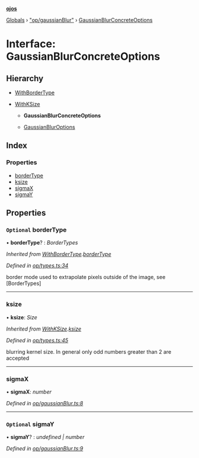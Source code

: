 **[ojos](../README.md)**

[Globals](../README.md) › ["op/gaussianBlur"](../modules/_op_gaussianblur_.md) › [GaussianBlurConcreteOptions](_op_gaussianblur_.gaussianblurconcreteoptions.md)

# Interface: GaussianBlurConcreteOptions

## Hierarchy

* [WithBorderType](_op_types_.withbordertype.md)

* [WithKSize](_op_types_.withksize.md)

  * **GaussianBlurConcreteOptions**

  * [GaussianBlurOptions](_op_gaussianblur_.gaussianbluroptions.md)

## Index

### Properties

* [borderType](_op_gaussianblur_.gaussianblurconcreteoptions.md#optional-bordertype)
* [ksize](_op_gaussianblur_.gaussianblurconcreteoptions.md#ksize)
* [sigmaX](_op_gaussianblur_.gaussianblurconcreteoptions.md#sigmax)
* [sigmaY](_op_gaussianblur_.gaussianblurconcreteoptions.md#optional-sigmay)

## Properties

### `Optional` borderType

• **borderType**? : *BorderTypes*

*Inherited from [WithBorderType](_op_types_.withbordertype.md).[borderType](_op_types_.withbordertype.md#optional-bordertype)*

*Defined in [op/types.ts:34](https://github.com/cancerberoSgx/mirada/blob/f2ba50d/ojos/src/op/types.ts#L34)*

border mode used to extrapolate pixels outside of the image, see [BorderTypes]

___

###  ksize

• **ksize**: *Size*

*Inherited from [WithKSize](_op_types_.withksize.md).[ksize](_op_types_.withksize.md#ksize)*

*Defined in [op/types.ts:45](https://github.com/cancerberoSgx/mirada/blob/f2ba50d/ojos/src/op/types.ts#L45)*

blurring kernel size. In general only odd numbers greater than 2 are accepted

___

###  sigmaX

• **sigmaX**: *number*

*Defined in [op/gaussianBlur.ts:8](https://github.com/cancerberoSgx/mirada/blob/f2ba50d/ojos/src/op/gaussianBlur.ts#L8)*

___

### `Optional` sigmaY

• **sigmaY**? : *undefined | number*

*Defined in [op/gaussianBlur.ts:9](https://github.com/cancerberoSgx/mirada/blob/f2ba50d/ojos/src/op/gaussianBlur.ts#L9)*